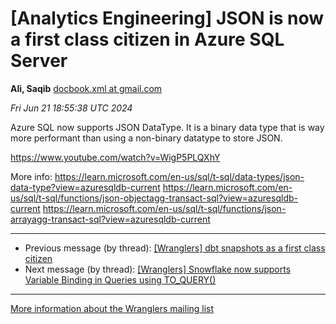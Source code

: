 


[Analytics Engineering] JSON is now a first class citizen in Azure SQL Server
=============================================================================


**Ali, Saqib**
[docbook.xml at gmail.com](mailto:wranglers%40analyticsengineering.net?Subject=Re%3A%20%5BWranglers%5D%20JSON%20is%20now%20a%20first%20class%20citizen%20in%20Azure%20SQL%20Server&In-Reply-To=%3CCABDm0O9bfNFCLJNMMfL-9se9d648MErHZ2FUXrC9wa1vKQbAaA%40mail.gmail.com%3E "[Wranglers] JSON is now a first class citizen in Azure SQL Server")   

*Fri Jun 21 18:55:38 UTC 2024*  

Azure SQL now supports JSON DataType. It is a binary data type that is way
more performant than using a non-binary datatype to store JSON.

<https://www.youtube.com/watch?v=WigP5PLQXhY>

More info:
<https://learn.microsoft.com/en-us/sql/t-sql/data-types/json-data-type?view=azuresqldb-current>
<https://learn.microsoft.com/en-us/sql/t-sql/functions/json-objectagg-transact-sql?view=azuresqldb-current>
<https://learn.microsoft.com/en-us/sql/t-sql/functions/json-arrayagg-transact-sql?view=azuresqldb-current>
  
  




---


* Previous message (by thread): [[Wranglers] dbt snapshots as a first class citizen](000082.html)
* Next message (by thread): [[Wranglers] Snowflake now supports Variable Binding in Queries using TO\_QUERY()](000084.html)




---


[More information about the Wranglers
mailing list](https://analyticsengineering.net/mailman/listinfo/wranglers)  




